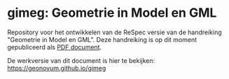# gimeg: Geometrie in Model en GML
Repository voor het ontwikkelen van de ReSpec versie van de  handreiking "Geometrie in Model en GML". Deze handreiking is op dit moment gepubliceerd als [PDF document](https://www.geonovum.nl/uploads/documents/Geometrieinmodelengml_1.0.pdf). 

 De werkversie van dit document is hier te bekijken:  https://geonovum.github.io/gimeg

